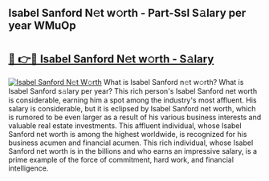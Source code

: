 ## Isabel Sanford N𝚎t w𝚘rth - Part-Ssl S𝚊lary per year WMuOp

# <h2><a href="http://gc52e6o.nevu.top/?p=Isabel+Sanford">🔗 👉🔴 Isabel Sanford N𝚎t w𝚘rth - S𝚊lary</a></h2>

[![Isabel Sanford N𝚎t W𝚘rth](https://i.imgur.com/Oavwk0R.jpeg)](http://gc52e6o.nevu.top/?p=Isabel+Sanford)
What is Isabel Sanford n𝚎t w𝚘rth? What is Isabel Sanford s𝚊lary per year?
This rich person's Isabel Sanford net worth is considerable, earning him a spot among the industry's most affluent. His salary is considerable, but it is eclipsed by Isabel Sanford net worth, which is rumored to be even larger as a result of his various business interests and valuable real estate investments. This affluent individual, whose Isabel Sanford net worth is among the highest worldwide, is recognized for his business acumen and financial acumen. This rich individual, whose Isabel Sanford net worth is in the billions and who earns an impressive salary, is a prime example of the force of commitment, hard work, and financial intelligence.
